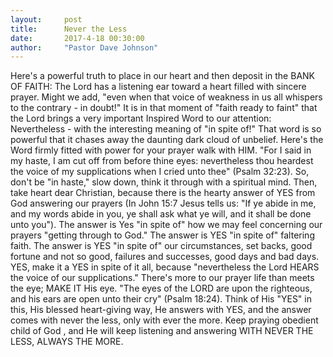 ```yaml
---
layout:     post
title:      Never the Less
date:       2017-4-18 00:30:00
author:     "Pastor Dave Johnson"
---
```


Here's a powerful truth to place in our heart and then deposit in the BANK OF FAITH: The Lord has a listening ear toward a heart filled with sincere prayer. Might we add, "even when that voice of weakness in us all whispers to the contrary - in doubt!"  It is in that moment of "faith ready to faint" that the Lord brings a very important Inspired Word to our attention: Nevertheless -  with the interesting meaning of "in spite of!"   That word is so powerful that it chases away the daunting dark cloud of unbelief.  Here's the Word firmly fitted with power for your prayer walk with HIM.   "For I said in my haste, I am cut off from before thine eyes: nevertheless thou heardest the voice of my supplications when I cried unto thee" (Psalm 32:23).  So, don't be "in haste," slow down, think it through with a spiritual mind.  Then, take heart dear Christian, because there is the hearty answer of YES from God answering our prayers (In John 15:7 Jesus tells us: "If ye abide in me, and my words abide in you, ye shall ask what ye will, and it shall be done unto you").  The answer is Yes "in spite of" how we may feel concerning our prayers "getting through to God."  The answer is YES "in spite of" faltering faith.  The answer is YES "in spite of" our circumstances, set backs, good fortune and not so good, failures and successes, good days and bad days.  YES, make it a YES in spite of it all, because "nevertheless the Lord HEARS the voice of our supplications."   There's more to our prayer life than meets the eye; MAKE IT His eye. "The eyes of the LORD are upon the righteous, and his ears are open unto their cry" (Psalm 18:24).  Think of His "YES" in this, His blessed heart-giving way, He answers with YES, and the answer comes with never the less, only with ever the more.  Keep praying obedient child of God , and He will keep listening and answering WITH NEVER THE LESS, ALWAYS THE MORE.
